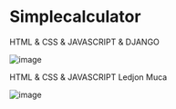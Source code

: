 # Simplecalculator

<p>HTML & CSS & JAVASCRIPT & DJANGO</p>

![image](https://github.com/user-attachments/assets/b0eddeb2-cc1a-4649-8a2d-53191cc24a69)


<p>HTML & CSS & JAVASCRIPT Ledjon Muca</p>

![image](https://github.com/user-attachments/assets/4fb9283d-3adc-49a7-a7d2-febf98a8783d)
